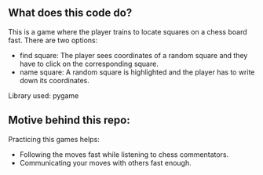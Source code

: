 ## What does this code do?
This is a game where the player trains to locate squares on a chess board fast. There are two options:
- find square: The player sees coordinates of a random square and they have to click on the corresponding square.
- name square: A random square is highlighted and the player has to write down its coordinates. </br>

Library used: pygame
## Motive behind this repo:
Practicing this games helps:
- Following the moves fast while listening to chess commentators.
- Communicating your moves with others fast enough.
 

